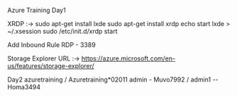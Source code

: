 Azure Training Day1

XRDP :->
sudo apt-get install lxde
sudo apt-get install xrdp
echo start lxde > ~/.xsession
sudo /etc/init.d/xrdp start

Add Inbound Rule RDP - 3389


Storage Explorer URL :->
https://azure.microsoft.com/en-us/features/storage-explorer/

Day2
azuretraining / Azuretraining*02011
admin - Muvo7992 / admin1 --Homa3494
